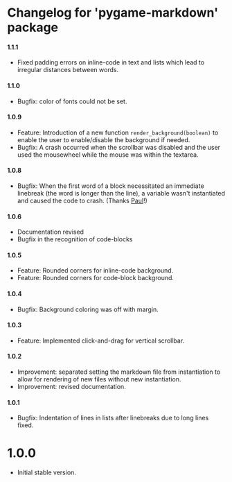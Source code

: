 # Changelog for 'pygame-markdown' package 

#### 1.1.1
- Fixed padding errors on inline-code in text and lists which lead to irregular distances between words.

#### 1.1.0
- Bugfix: color of fonts could not be set.  

#### 1.0.9
- Feature: Introduction of a new function `render_background(boolean)` to enable the user to enable/disable the background if needed.
- Bugfix: A crash occurred when the scrollbar was disabled and the user used the mousewheel 
while the mouse was within the textarea. 

#### 1.0.8
- Bugfix: When the first word of a block necessitated an immediate linebreak (the word is longer than the line), 
a variable wasn't instantiated and caused the code to crash. (Thanks [Paul](https://github.com/pmp-p)!)

#### 1.0.6
- Documentation revised
- Bugfix in the recognition of code-blocks

#### 1.0.5
- Feature: Rounded corners for inline-code background.
- Feature: Rounded corners for code-block background.

#### 1.0.4
- Bugfix: Background coloring was off with margin.

#### 1.0.3
- Feature: Implemented click-and-drag for vertical scrollbar.

#### 1.0.2
- Improvement: separated setting the markdown file from instantiation to allow for rendering of new files without new instantiation.
- Improvement: revised documentation.

#### 1.0.1
- Bugfix: Indentation of lines in lists after linebreaks due to long lines fixed.


# 1.0.0
- Initial stable version. 
